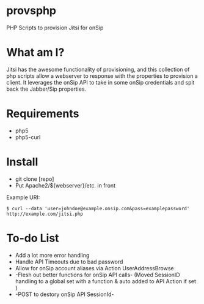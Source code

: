 # provsphp
PHP Scripts to provision Jitsi for onSip

# What am I?
Jitsi has the awesome functionality of provisioning, and this collection of php scripts allow a webserver to response with the properties to provision a client.
It leverages the onSip API to take in some onSip credentials and spit back the Jabber/Sip properties.

# Requirements
* php5
* php5-curl

# Install
* git clone [repo]
* Put Apache2/${webserver}/etc. in front

Example URI:

```
$ curl --data 'user=johndoe@example.onsip.com&pass=examplepassword' http://example.com/jitsi.php
```

# To-do List
* Add a lot more error handling
* Handle API Timeouts due to bad password
* Allow for onSip account aliases via Action UserAddressBrowse
* -Flesh out better functions for onSip API calls- (Moved SessionID handling to a global set with a function & auto added to API Action if set )
* -POST to destory onSip API SessionId-
